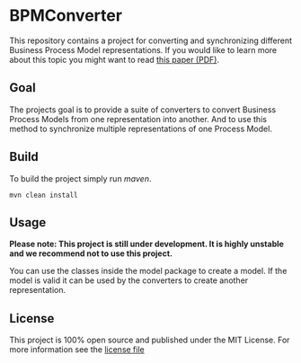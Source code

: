 # BPMConverter

This repository contains a project for converting and synchronizing different Business Process Model representations.
If you would like to learn more about this topic you might want to read [this paper (PDF)](http://bpt.hpi.uni-potsdam.de/pub/Public/AndreasMeyer/Activity-centric_and_Artifact-centric_Process_Model_Roundtrip.pdf).

## Goal

The projects goal is to provide a suite of converters to convert Business Process Models from one representation into another.
And to use this method to synchronize multiple representations of one Process Model.

## Build

To build the project simply run *maven*.

    mvn clean install  

## Usage

**Please note: This project is still under development. It is highly unstable and we recommend not to use this project.**

You can use the classes inside the model package to create a model.
If the model is valid it can be used by the converters to create another representation.

## License

This project is 100% open source and published under the MIT License. For more information see the [license file](license.md)
